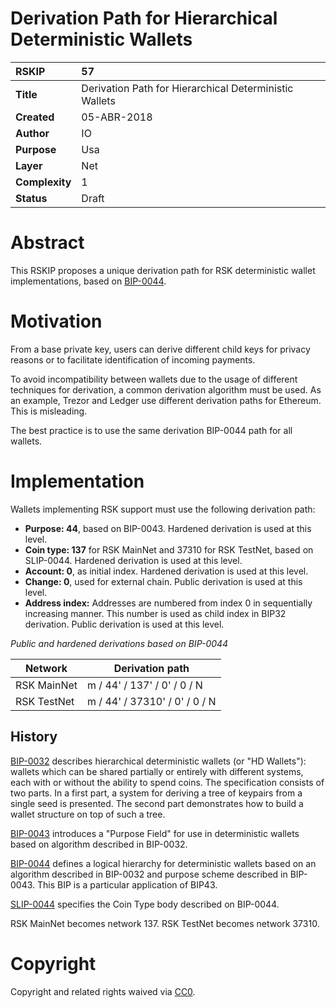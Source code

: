# Derivation Path for Hierarchical Deterministic Wallets

|RSKIP          |57           |
| :------------ |:-------------|
|**Title**      |Derivation Path for Hierarchical Deterministic Wallets |
|**Created**    |05-ABR-2018 |
|**Author**     |IO |
|**Purpose**    |Usa |
|**Layer**      |Net |
|**Complexity** |1 |
|**Status**     |Draft |

# **Abstract**

This RSKIP proposes a unique derivation path for RSK deterministic wallet implementations, based on [BIP-0044](https://github.com/bitcoin/bips/blob/master/bip-0044.mediawiki).

# **Motivation**

From a base private key, users can derive different child keys for privacy reasons or to facilitate identification of incoming payments.

To avoid incompatibility between wallets due to the usage of different techniques for derivation, a common derivation algorithm must be used. As an example, Trezor and Ledger use different derivation paths for Ethereum. This is misleading.

The best practice is to use the same derivation BIP-0044 path for all wallets.

# **Implementation**

Wallets implementing RSK support must use the following derivation path:

* **Purpose: 44**, based on BIP-0043. Hardened derivation is used at this level.
* **Coin type: 137** for RSK MainNet and 37310 for RSK TestNet, based on SLIP-0044. Hardened derivation is used at this level.
* **Account: 0**, as initial index. Hardened derivation is used at this level.
* **Change: 0**, used for external chain. Public derivation is used at this level.
* **Address index:** Addresses are numbered from index 0 in sequentially increasing manner. This number is used as child index in BIP32 derivation. Public derivation is used at this level.

*Public and hardened derivations based on BIP-0044*

|Network|Derivation path|
|-|-|
|RSK MainNet|m / 44' / 137' / 0' / 0 / N|
|RSK TestNet|m / 44' / 37310' / 0' / 0 / N|

## History
[BIP-0032](https://www.github.com/bitcoin/bips/blob/master/bip-0032.mediawiki) describes hierarchical deterministic wallets (or "HD Wallets"): wallets which can be shared partially or entirely with different systems, each with or without the ability to spend coins. The specification consists of two parts. In a first part, a system for deriving a tree of keypairs from a single seed is presented. The second part demonstrates how to build a wallet structure on top of such a tree.

[BIP-0043](https://www.github.com/bitcoin/bips/blob/master/bip-0043.mediawiki) introduces a "Purpose Field" for use in deterministic wallets based on algorithm described in BIP-0032.

[BIP-0044](https://www.github.com/bitcoin/bips/blob/master/bip-0044.mediawiki) defines a logical hierarchy for deterministic wallets based on an algorithm described in BIP-0032 and purpose scheme described in BIP-0043. This BIP is a particular application of BIP43.

[SLIP-0044](https://github.com/satoshilabs/slips/blob/master/slip-0044.md) specifies the Coin Type body described on BIP-0044.

RSK MainNet becomes network 137. RSK TestNet becomes network 37310.

# **Copyright**

Copyright and related rights waived via [CC0](https://creativecommons.org/publicdomain/zero/1.0/).